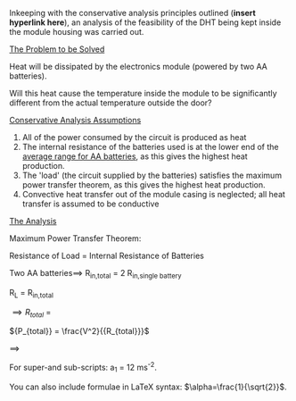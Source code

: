 Inkeeping with the conservative analysis principles outlined (**insert hyperlink here**), 
an analysis of the feasibility of the DHT being kept inside the module housing was carried out. 


<ins>The Problem to be Solved</ins>

Heat will be dissipated by the electronics module (powered by two AA batteries).

Will this heat cause the temperature inside the module to be significantly different from the actual temperature outside the door?



<ins>Conservative Analysis Assumptions</ins>

1) All of the power consumed by the circuit is produced as heat
2) The internal resistance of the batteries used is at the lower end of the [average range for AA batteries](https://www.researchgate.net/figure/Average-internal-resistance-of-AA-batteries_tbl2_379429848), as this gives the highest heat production.
3) The 'load' (the circuit supplied by the batteries) satisfies the maximum power transfer theorem, as this gives the highest heat production.
4) Convective heat transfer out of the module casing is neglected; all heat transfer is assumed to be conductive




<ins>The Analysis</ins>

Maximum Power Transfer Theorem: 

Resistance of Load = Internal Resistance of Batteries

Two AA batteries$\implies$ R<sub>in,total</sub> = 2 R<sub>in,single battery</sub>

R<sub>L</sub> = R<sub>in,total</sub>

$\implies {R_{total}}$ = 

$\{P_{total}} = \frac{V^2}{\{R_{total}}}$

$\implies$ 

For super-and sub-scripts: a<sub>1</sub> = 12 ms<sup>-2</sup>.

You can also include formulae in LaTeX syntax: $\alpha=\frac{1}{\sqrt{2}}$.

